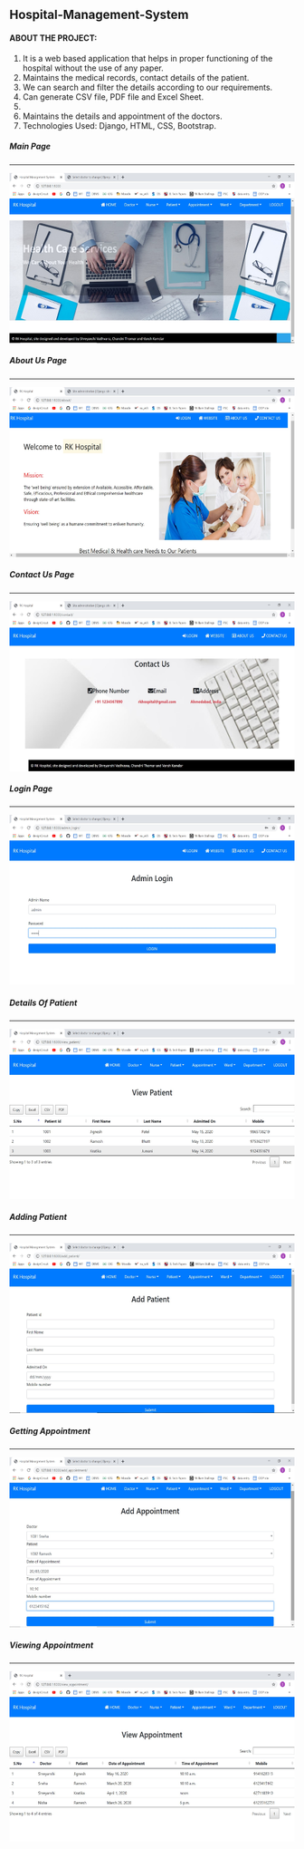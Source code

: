 ## Hospital-Management-System

<h4>ABOUT THE PROJECT:</h4>
<ol>
  <li>It is a web based application that helps in proper functioning of the hospital without the use of any paper.</li>
  <li>Maintains the medical records, contact details of the patient.</li>
  <li>We can search and filter the details according to our requirements.</li>
  <li>Can generate CSV file, PDF file and Excel Sheet.<li>
  <li>Maintains the details and appointment of the doctors.</li>
  <li>Technologies Used: Django, HTML, CSS, Bootstrap.</li>
</ol>

<h5>Main Page</h5>
<hr>
<img src="Final_Project/Screenshots/Main_webpage.jpg" height="300px" loading="lazy"></img>

<h5>About Us Page</h5>
<hr>
<img src="Final_Project/Screenshots/about.jpg" height="300px" loading="lazy"></img>

<h5>Contact Us Page</h5>
<hr>
<img src="Final_Project/Screenshots/contact_us.jpg" height="300px" loading="lazy"></img>

<h5>Login Page</h5>
<hr>
<img src="Final_Project/Screenshots/login.jpg" height="300px" loading="lazy"></img>

<h5>Details Of Patient</h5>
<hr>
<img src="Final_Project/Screenshots/view_patient.jpg" height="300px" loading="lazy"></img>

<h5>Adding Patient</h5>
<hr>
<img src="Final_Project/Screenshots/add_patient.jpg" height="300px" loading="lazy"></img>

<h5>Getting Appointment</h5>
<hr>
<img src="Final_Project/Screenshots/add_app.jpg" height="300px" loading="lazy"></img>

<h5>Viewing Appointment</h5>
<hr>
<img src="Final_Project/Screenshots/view_app.jpg" height="300px" loading="lazy"></img>

